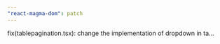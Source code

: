 ```yaml
---
"react-magma-dom": patch
---
```


fix(tablepagination.tsx): change the implementation of dropdown in ta…
